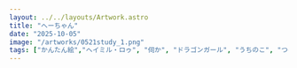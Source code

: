 ```yaml
---
layout: ../../layouts/Artwork.astro
title: "へーちゃん"
date: "2025-10-05"
image: "/artworks/0521study_1.png"
tags: ["かんたん絵","ヘイミル・ロゥ", "伺か", "ドラゴンガール", "うちのこ", "つの"]
---
```


